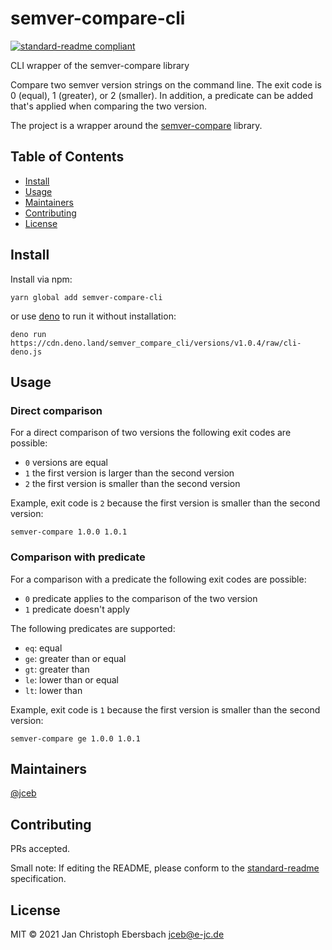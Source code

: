 # semver-compare-cli

[![standard-readme compliant](https://img.shields.io/badge/standard--readme-OK-green.svg?style=flat-square)](https://github.com/RichardLitt/standard-readme)

CLI wrapper of the semver-compare library

Compare two semver version strings on the command line. The exit code is 0
(equal), 1 (greater), or 2 (smaller). In addition, a predicate can be added
that's applied when comparing the two version.

The project is a wrapper around the
[semver-compare](https://github.com/substack/semver-compare) library.

## Table of Contents

- [Install](#install)
- [Usage](#usage)
- [Maintainers](#maintainers)
- [Contributing](#contributing)
- [License](#license)

## Install

Install via npm:

```
yarn global add semver-compare-cli
```

or use [deno](https://deno.land) to run it without installation:

```
deno run https://cdn.deno.land/semver_compare_cli/versions/v1.0.4/raw/cli-deno.js
```

## Usage

### Direct comparison

For a direct comparison of two versions the following exit codes are possible:

- `0` versions are equal
- `1` the first version is larger than the second version
- `2` the first version is smaller than the second version

Example, exit code is `2` because the first version is smaller than the second
version:

```
semver-compare 1.0.0 1.0.1
```

### Comparison with predicate

For a comparison with a predicate the following exit codes are possible:

- `0` predicate applies to the comparison of the two version
- `1` predicate doesn't apply

The following predicates are supported:

- `eq`: equal
- `ge`: greater than or equal
- `gt`: greater than
- `le`: lower than or equal
- `lt`: lower than

Example, exit code is `1` because the first version is smaller than the second
version:

```
semver-compare ge 1.0.0 1.0.1
```

## Maintainers

[@jceb](https://github.com/jceb)

## Contributing

PRs accepted.

Small note: If editing the README, please conform to the
[standard-readme](https://github.com/RichardLitt/standard-readme) specification.

## License

MIT © 2021 Jan Christoph Ebersbach <jceb@e-jc.de>
